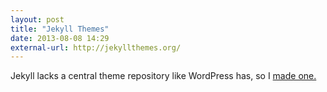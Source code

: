 ```yaml
---
layout: post
title: "Jekyll Themes"
date: 2013-08-08 14:29
external-url: http://jekyllthemes.org/
---
```

Jekyll lacks a central theme repository like WordPress has, so I [made one.](http://www.webmaster-source.com/2013/08/07/jekyll-themes-org/)